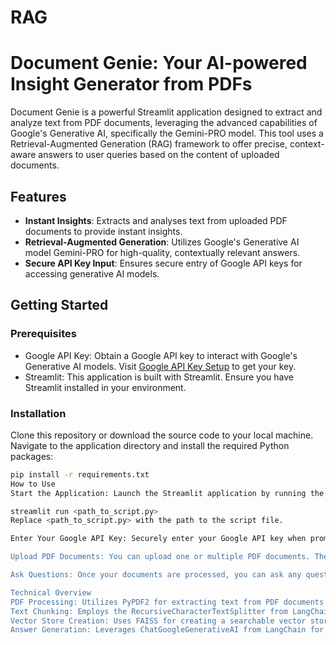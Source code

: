 # RAG
# Document Genie: Your AI-powered Insight Generator from PDFs

Document Genie is a powerful Streamlit application designed to extract and analyze text from PDF documents, leveraging the advanced capabilities of Google's Generative AI, specifically the Gemini-PRO model. This tool uses a Retrieval-Augmented Generation (RAG) framework to offer precise, context-aware answers to user queries based on the content of uploaded documents.

## Features

- **Instant Insights**: Extracts and analyses text from uploaded PDF documents to provide instant insights.
- **Retrieval-Augmented Generation**: Utilizes Google's Generative AI model Gemini-PRO for high-quality, contextually relevant answers.
- **Secure API Key Input**: Ensures secure entry of Google API keys for accessing generative AI models.

## Getting Started

### Prerequisites

- Google API Key: Obtain a Google API key to interact with Google's Generative AI models. Visit [Google API Key Setup](https://makersuite.google.com/app/apikey) to get your key.
- Streamlit: This application is built with Streamlit. Ensure you have Streamlit installed in your environment.

### Installation

Clone this repository or download the source code to your local machine. Navigate to the application directory and install the required Python packages:

```bash
pip install -r requirements.txt
How to Use
Start the Application: Launch the Streamlit application by running the command:

streamlit run <path_to_script.py>
Replace <path_to_script.py> with the path to the script file.

Enter Your Google API Key: Securely enter your Google API key when prompted. This key enables the application to access Google's Generative AI models.

Upload PDF Documents: You can upload one or multiple PDF documents. The application will analyze the content of these documents to respond to queries.

Ask Questions: Once your documents are processed, you can ask any question related to the content of your uploaded documents.

Technical Overview
PDF Processing: Utilizes PyPDF2 for extracting text from PDF documents.
Text Chunking: Employs the RecursiveCharacterTextSplitter from LangChain for dividing the extracted text into manageable chunks.
Vector Store Creation: Uses FAISS for creating a searchable vector store from text chunks.
Answer Generation: Leverages ChatGoogleGenerativeAI from LangChain for generating answers to user queries using the context provided by the uploaded documents.
